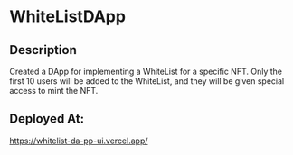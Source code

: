 # WhiteListDApp

## Description
Created a DApp for implementing a WhiteList for a specific NFT. 
Only the first 10 users will be added to the WhiteList, and they will be given special access to mint the NFT.

## Deployed At:
https://whitelist-da-pp-ui.vercel.app/

